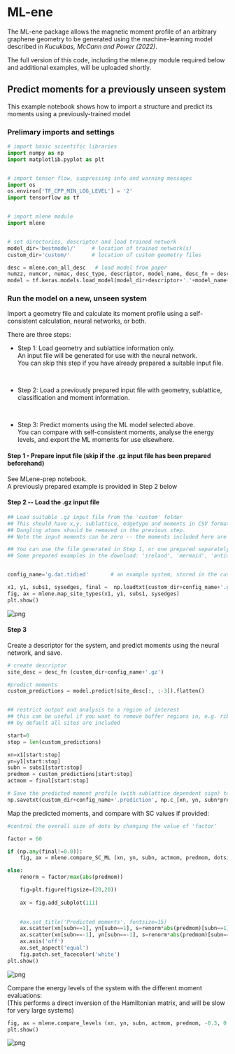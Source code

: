 
# ML-ene

The ML-ene package allows the magnetic moment profile of an arbitrary graphene geometry to be generated using the machine-learning model described in *Kucukbas, McCann and Power (2022)*.

The full version of this code, including the mlene.py module required below and additional examples, will be uploaded shortly.


## Predict moments for a previously unseen system


This example notebook shows how to import a structure and predict its moments using a previously-trained model

### Prelimary imports and settings 


```python
# import basic scientific libraries
import numpy as np
import matplotlib.pyplot as plt


# import tensor flow, suppressing info and warning messages
import os
os.environ['TF_CPP_MIN_LOG_LEVEL'] = '2' 
import tensorflow as tf


# import mlene module
import mlene


# set directories, descriptor and load trained network
model_dir='bestmodel/'     # location of trained network(s)
custom_dir='custom/'       # location of custom geometry files

desc = mlene.con_all_desc   # load model from paper
numzz, numcor, numac, desc_type, descriptor, model_name, desc_fn = desc
model = tf.keras.models.load_model(model_dir+descriptor+'.'+model_name+'_best.h5')

```

### Run the model on a new, unseen system

Import a geometry file and calculate its moment profile using a self-consistent calculation, neural networks, or both.  

There are three steps:
<br>

- Step 1: Load geometry and sublattice information only.   
An input file will be generated for use with the neural network.   
You can skip this step if you have already prepared a suitable input file.

<br>

- Step 2: Load a previously prepared input file with geometry, sublattice, classification and moment information. 

<br>

- Step 3: Predict moments using the ML model selected above.   
You can compare with self-consistent moments, analyse the energy levels, and export the ML moments for use elsewhere.



#### Step 1 - Prepare input file (skip if the .gz input file has been prepared beforehand)

See MLene-prep notebook.  
A previously prepared example is provided in Step 2 below

#### Step 2 -- Load the .gz input file


```python
## Load suitable .gz input file from the 'custom' folder
## This should have x,y, sublattice, edgetype and moments in CSV format
## Dangling atoms should be removed in the previous step.
## Note the input moments can be zero -- the moments included here are only used to compare with ML predictions

## You can use the file generated in Step 1, or one prepared separately (uncomment the 'config_name= ' line).
## Some prepared examples in the download: 'ireland', 'mermaid', 'antidot'


config_name='g.dat.tidied'       # an example system, stored in the custom_dir directory

x1, y1, subs1, sysedges, final =  np.loadtxt(custom_dir+config_name+'.gz', unpack=True, delimiter=',')
fig, ax = mlene.map_site_types(x1, y1, subs1, sysedges)
plt.show()
```


    
![png](README_files/MLene_7_0.png)
    


#### Step 3

Create a descriptor for the system, and predict moments using the neural network, and save.


```python
# create descriptor
site_desc = desc_fn (custom_dir+config_name+'.gz')

#predict moments
custom_predictions = model.predict(site_desc[:, :-3]).flatten()


## restrict output and analysis to a region of interest 
## this can be useful if you want to remove buffer regions in, e.g. ribbons.
## by default all sites are included 

start=0
stop = len(custom_predictions)

xn=x1[start:stop]
yn=y1[start:stop]
subn = subs1[start:stop]
predmom = custom_predictions[start:stop]
actmom = final[start:stop]

# Save the predicted moment profile (with sublattice dependent sign) to a file
np.savetxt(custom_dir+config_name+'.prediction', np.c_[xn, yn, subn*predmom] ,delimiter=',')
```

Map the predicted moments, and compare with SC values if provided:


```python
#control the overall size of dots by changing the value of 'factor'

factor = 60

if (np.any(final!=0.0)):
    fig, ax = mlene.compare_SC_ML (xn, yn, subn, actmom, predmom, dotsize=factor, figsize=14)

else:
    renorm = factor/max(abs(predmom))

    fig=plt.figure(figsize=(20,20))
    
    ax = fig.add_subplot(111)
    

    #ax.set_title('Predicted moments', fontsize=15)
    ax.scatter(xn[subn==1], yn[subn==1], s=renorm*abs(predmom)[subn==1], color='black')
    ax.scatter(xn[subn==-1], yn[subn==-1], s=renorm*abs(predmom)[subn==-1], edgecolors='red', facecolors='mistyrose')
    ax.axis('off')
    ax.set_aspect('equal')
    fig.patch.set_facecolor('white')
plt.show()
```


    
![png](README_files/MLene_12_0.png)
    


Compare the energy levels of the system with the different moment evaluations:   
(This performs a direct inversion of the Hamiltonian matrix, and will be slow for very large systems)


```python
fig, ax = mlene.compare_levels (xn, yn, subn, actmom, predmom, -0.3, 0.03)
plt.show()
```


    
![png](README_files/MLene_14_0.png)
    



```python

```
